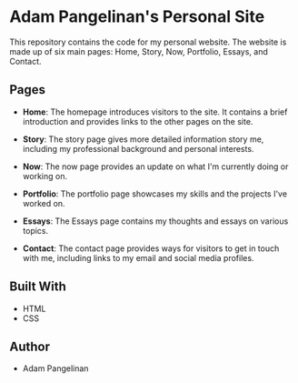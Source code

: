 # Adam Pangelinan's Personal Site

This repository contains the code for my personal website. The website is made up of six main pages: Home, Story, Now, Portfolio, Essays, and Contact.

## Pages

- **Home**: The homepage introduces visitors to the site. It contains a brief introduction and provides links to the other pages on the site.

- **Story**: The story page gives more detailed information story me, including my professional background and personal interests.

- **Now**: The now page provides an update on what I'm currently doing or working on.

- **Portfolio**: The portfolio page showcases my skills and the projects I've worked on.

- **Essays**: The Essays page contains my thoughts and essays on various topics.

- **Contact**: The contact page provides ways for visitors to get in touch with me, including links to my email and social media profiles.

## Built With

- HTML
- CSS

## Author

- Adam Pangelinan